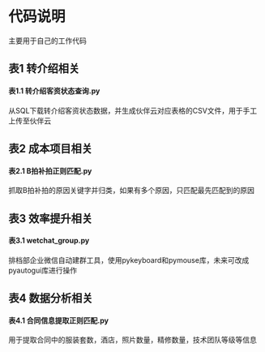 # 代码说明
主要用于自己的工作代码

## 表1 转介绍相关
  #### 表1.1 转介绍客资状态查询.py
  从SQL下载转介绍客资状态数据，并生成伙伴云对应表格的CSV文件，用于手工上传至伙伴云

## 表2 成本项目相关
  #### 表2.1 B拍补拍正则匹配.py
  抓取B拍补拍的原因关键字并归类，如果有多个原因，只匹配最先匹配到的原因

## 表3 效率提升相关
  #### 表3.1 wetchat_group.py
  排档部企业微信自动建群工具，使用pykeyboard和pymouse库，未来可改成pyautogui库进行操作

## 表4 数据分析相关
  #### 表4.1 合同信息提取正则匹配.py
  用于提取合同中的服装套数，酒店，照片数量，精修数量，技术团队等级等信息
